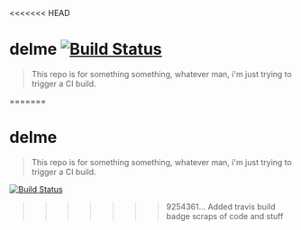 <<<<<<< HEAD
# delme [![Build Status](https://api.travis-ci.org/samkeeleyong/delme.svg)](https://travis-ci.org/samkeeleyong/delme)
> This repo is for something something, whatever man, i'm just trying to trigger a CI build.



=======
# delme
> This repo is for something something, whatever man, i'm just trying to trigger a CI build.

[![Build Status](https://api.travis-ci.org/samkeeleyong/delme.svg)](https://travis-ci.org/samkeeleyong/delme)
>>>>>>> 9254361... Added travis build badge
scraps of code and stuff

